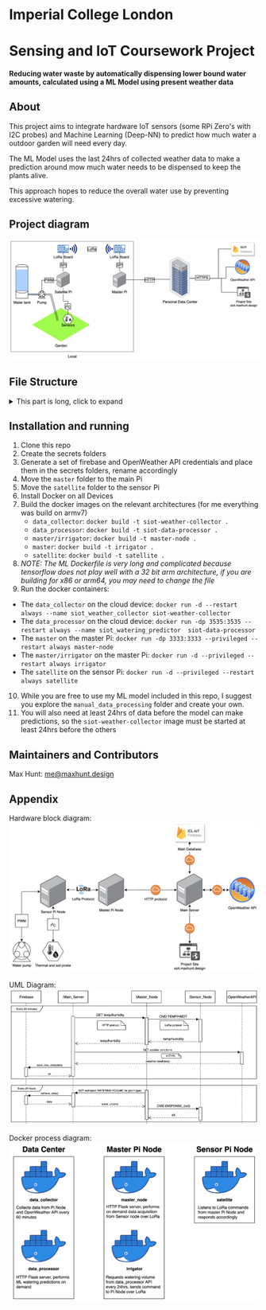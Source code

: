 # Imperial College London
# Sensing and IoT Coursework Project
#### Reducing water waste by automatically dispensing lower bound water amounts, calculated using a ML Model using present weather data

## About
This project aims to integrate hardware IoT sensors (some RPi Zero's with I2C probes) and Machine Learning (Deep-NN) to predict how much water a outdoor garden will need every day.

The ML Model uses the last 24hrs of collected weather data to make a prediction around mow much water needs to be dispensed to keep the plants alive.

This approach hopes to reduce the overall water use by preventing excessive watering.

## Project diagram
![alt text](diagrams/Main_project_diagram.png)

## File Structure

<details>
<summary>This part is long, click to expand</summary>

- `data_collector/` Main data collector and uploader module
  - `secrets/` Private API keys
    - `icl-iot-weather-firebase-adminsdk.json` Firebase key for database access
    - `weather_api_key.txt` OpenWeather API key
  - `data_collector.py` Python script for data collection
  - `Dockerfile` Containerizing the application
  - `requirements.txt` Python requirements for running the script
- `data_processor/` ML on demand data processing module
  - `firebase_python_image/` Since building a tf image takes ages, we build it once and use it for testing the ml script later
    - `Dockerfile` Building a tensorflow image for armv7l
  - `secrets/` Private API keys
    - `icl-iot-weather-firebase-adminsdk.json` Firebase key for database access
  - `watering_model.model/` Saved ML model for water predictions
  - `Dockerfile` Containerizing the application
  - `water_predictor.py` On demand, real time watering predictor script
- `Diagrams/` Process and block diagrams
  - `source/*` Editable `.drawio` diagrams
  - `Docker_process_diagram.png` Diagram of all processes running on all devices
  - `Hardware_block_diagram.png` Block diagram of the project hardware
  - `Main_project_diagram.png` Overall project system diagram
  - `UML_process_diagram.png` UML diagram detailing software processes
- `lora_nodes/` Scripts running on the Pi Zero nodes
  - `master/` Scripts running on the primary, internet connected Pi
    - `irrigator/` Daily watering module
      - `Dockerfile` Containerizing the application
      - `irrigator.py` Daily watering script
      - `requirements.txt` Python requirements for running the script
    - `Dockerfile` Containerizing the application
    - `main.py` Main data server, collects data from satellite over LoRa and returns over http
    - `requirements.txt` Python requirements for running the script
  - `satellite/` Data reading and sending module for the sensor Pi
    - `Dockerfile` Containerizing the application
    - `main.py` LoRa commend listener, temperature reader and pump controller
    - `requirements.txt` Python requirements for running the script
- `manual_data_processing/` iPython notebooks used for data processing and model training
  - `datasets/*` Various datasets used for processing and training
  - `On_Demand_water_predictor.ipynb` Interactive notebook used in creating the on demand water predictor script
  - `SIOT_ML_MODEL.ipynb` Interactive notebook used for model creation
  - `Dataset exporter.ipynb` Interactive notebook for exporting all data to csv
  - `Firestore Dataset injector.ipynb` Interactive notebook for injecting new data into database (useful if something was missed during logging)
- `site/*` Monitoring website, HTML+CSS+JS, hosted on Firebase
- `.gitignore` Gitignore file preventing all my API keys from showing up online...
- `README.md` See `README.md`

</details>

## Installation and running
1. Clone this repo
2. Create the secrets folders
3. Generate a set of firebase and OpenWeather API credentials and place them in the secrets folders, rename accordingly
4. Move the `master` folder to the main Pi
5. Move the `satellite` folder to the sensor Pi
6. Install Docker on all Devices
7. Build the docker images on the relevant architectures (for me everything was build on armv7)
   - `data_collector`: `docker build -t siot-weather-collector .`
   - `data_processor`: `docker build -t siot-data-processor .`
   - `master/irrigator`: `docker build -t master-node .`
   - `master`: `docker build -t irrigator .`
   - `satellite`: `docker build -t satellite .`
8. *NOTE: The ML Dockerfile is very long and complicated because tensorflow does not play well with a 32 bit arm architecture, if you are building for x86 or arm64, you may need to change the file*
9.  Run the docker containers:
   - The `data_collector` on the cloud device: `docker run -d --restart always --name siot_weather_collector siot-weather-collector`
   - The `data_processor` on the cloud device: `docker run -dp 3535:3535 --restart always --name siot_watering_predictor  siot-data-processor`
   - The `master` on the master Pi: `docker run -dp 3333:3333 --privileged --restart always master-node`
   - The `master/irrigator` on the master Pi: `docker run -d --privileged --restart always irrigator`
   - The `satellite` on the sensor Pi: `docker run -d --privileged --restart always satellite`
10. While you are free to use my ML model included in this repo, I suggest you explore the `manual_data_processing` folder and create your own.
11. You will also need at least 24hrs of data before the model can make predictions, so the `siot-weather-collector` image must be started at least 24hrs before the others

## Maintainers and Contributors

   Max Hunt: [me@maxhunt.design](mailto:me@maxhunt.design)

## Appendix

Hardware block diagram:
![alt text](diagrams/Hardware_block_diagram.png)

UML Diagram:
![alt text](diagrams/UML_process_diagram.png)

Docker process diagram: <br>
![coming...](diagrams/Docker_process_diagram.png)
